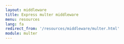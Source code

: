 ```yaml
---
layout: middleware
title: Express multer middleware
menu: resources
lang: fa
redirect_from: '/resources/middleware/multer.html'
module: multer
---
```

